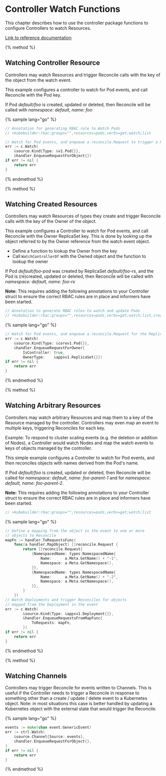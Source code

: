 # Controller Watch Functions

This chapter describes how to use the controller package functions to configure Controllers to watch
Resources.

[Link to reference documentation](https://godoc.org/github.com/kubernetes-sigs/kubebuilder/pkg/controller)

{% method %}
## Watching Controller Resource

Controllers may watch Resources and trigger Reconcile calls with the key of the
object from the watch event. 

This example configures a controller to watch for Pod events, and call Reconcile with
the Pod key.

If Pod *default/foo* is created, updated or deleted, then Reconcile will be called with
*namespace: default, name: foo*

{% sample lang="go" %}
```go
// Annotation for generating RBAC role to Watch Pods
// +kubebuilder:rbac:groups="",resources=pods,verbs=get;watch;list
```

```go
// Watch for Pod events, and enqueue a reconcile.Request to trigger a Reconcile
err := c.Watch(
	&source.Kind{Type: &v1.Pod{}},
	&handler.EnqueueRequestForObject{})
if err != nil {
    return err
}
```
{% endmethod %}


{% method %}
## Watching Created Resources

Controllers may watch Resources of types they create and trigger Reconcile calls with the key of
the Owner of the object.

This example configures a Controller to watch for Pod events, and call Reconcile with
the Owner ReplicaSet key.  This is done by looking up the object referred to by the Owner reference
from the watch event object.

- Define a function to lookup the Owner from the key
- Call `WatchControllerOf` with the Owned object and the function to lookup the owner

If Pod *default/foo-pod* was created by ReplicaSet *default/foo-rs*, and the Pod is
(re)created, updated or deleted, then Reconcile will be called with *namespace: default, name: foo-rs*

**Note:** This requires adding the following annotations to your Controller struct to ensure the
correct RBAC rules are in place and informers have been started.

```go
// Annotation to generate RBAC roles to watch and update Pods
// +kubebuilder:rbac:groups="",resources=pods,verbs=get;watch;list,create,update,delete
```

{% sample lang="go" %}
```go
// Watch for Pod events, and enqueue a reconcile.Request for the ReplicaSet in the OwnerReferences
err := c.Watch(
	&source.Kind{Type: &corev1.Pod{}},
    &handler.EnqueueRequestForOwner{
        IsController: true,
        OwnerType:    &appsv1.ReplicaSet{}})
if err != nil {
    return err
}
```
{% endmethod %}

{% method %}
## Watching Arbitrary Resources

Controllers may watch arbitrary Resources and map them to a key of the Resource managed by the
controller.  Controllers may even map an event to multiple keys, triggering Reconciles for
each key.

Example: To respond to cluster scaling events (e.g. the deletion or addition of Nodes),
a Controller would watch Nodes and map the watch events to keys of objects managed by
the controller.

This simple example configures a Controller to watch for Pod events, and then reconciles objects with
names derived from the Pod's name.

If Pod *default/foo* is created, updated or deleted, then Reconcile will be called for
*namespace: default, name: foo-parent-1* and for *namespace: default, name: foo-parent-2*.

**Note:** This requires adding the following annotations to your Controller struct to ensure the
correct RBAC rules are in place and informers have been started.

```go
// +kubebuilder:rbac:groups="",resources=pods,verbs=get;watch;list
```

{% sample lang="go" %}
```go
// Define a mapping from the object in the event to one or more
// objects to Reconcile
mapFn := handler.ToRequestsFunc(
	func(a handler.MapObject) []reconcile.Request {
        return []reconcile.Request{
            {NamespacedName: types.NamespacedName{
                Name:      a.Meta.GetName() + "-1",
                Namespace: a.Meta.GetNamespace(),
            }},
            {NamespacedName: types.NamespacedName{
                Name:      a.Meta.GetName() + "-2",
                Namespace: a.Meta.GetNamespace(),
            }},
        }
    })
// Watch Deployments and trigger Reconciles for objects
// mapped from the Deployment in the event
err := c.Watch(
		&source.Kind{Type: &appsv1.Deployment{}},
		&handler.EnqueueRequestsFromMapFunc{
			ToRequests: mapFn,
		})
if err != nil {
    return err
}
```
{% endmethod %}


{% method %}
## Watching Channels

Controllers may trigger Reconcile for events written to Channels.  This is useful if the Controller
needs to trigger a Reconcile in response to something other than a create / update / delete event
to a Kubernetes object.  Note: in most situations this case is better handled by updating a Kubernetes
object with the external state that would trigger the Reconcile.

{% sample lang="go" %}
```go
events := make(chan event.GenericEvent)
err := ctrl.Watch(
    &source.Channel{Source: events},
    &handler.EnqueueRequestForObject{},
)
if err != nil {
    return err
}
```
{% endmethod %}
